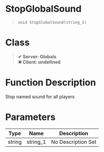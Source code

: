 # StopGlobalSound
> `void StopGlobalSound(string_1)`
# Class
> __✔ Server: Globals__  
> __✖ Client: undefined__  
# Function Description
Stop named sound for all players
# Parameters
Type|Name|Description
--|--|--
string|string_1|No Description Set
